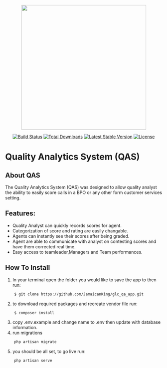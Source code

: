 <p align="center"><a href="https://laravel.com" target="_blank"><img src="https://raw.githubusercontent.com/laravel/art/master/logo-lockup/5%20SVG/2%20CMYK/1%20Full%20Color/laravel-logolockup-cmyk-red.svg" width="400"></a></p>

<p align="center">
<a href="https://travis-ci.org/laravel/framework"><img src="https://travis-ci.org/laravel/framework.svg" alt="Build Status"></a>
<a href="https://packagist.org/packages/laravel/framework"><img src="https://img.shields.io/packagist/dt/laravel/framework" alt="Total Downloads"></a>
<a href="https://packagist.org/packages/laravel/framework"><img src="https://img.shields.io/packagist/v/laravel/framework" alt="Latest Stable Version"></a>
<a href="https://packagist.org/packages/laravel/framework"><img src="https://img.shields.io/packagist/l/laravel/framework" alt="License"></a>
</p>

# Quality Analytics System (QAS)
## About QAS

The Quality Analytics System (QAS) was designed to allow quality analyst the ability to easily score calls in a BPO or any other form customer services setting.

## Features:
* Quality Analyst can quickly records scores for agent.
* Categorization of score and rating are easily changable.
* Agents can instantly see their scores after being graded.
* Agent are able to communicate with analyst on contesting scores and have them corrected real time.
* Easy access to teamleader,Managers and Team performances.

## How To Install

1. In your terminal open the folder you would like to save the app to then run:
```bash
    $ git clone https://github.com/JamaicanKing/glc_qa_app.git
```
2. to download required packages and recreate vendor file run:
```bash
    $ composer install
```
3. copy .env.example and change name to .env then update with database information.
4. run migrations
```bash
    php artisan migrate
```
5. you should be all set, to go live run:
```bash
    php artisan serve
```
